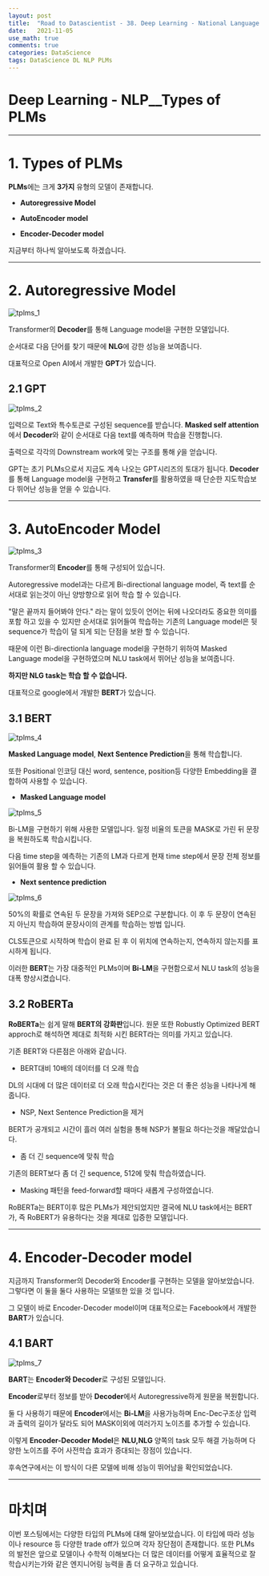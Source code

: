 ```yaml
---
layout: post
title:  "Road to Datascientist - 38. Deep Learning - National Language Processing - Types of PLMs"
date:   2021-11-05
use_math: true
comments: true
categories: DataScience 
tags: DataScience DL NLP PLMs
---
```

# Deep Learning - NLP__Types of PLMs

---

# 1. Types of PLMs

**PLMs**에는 크게 **3가지** 유형의 모델이 존재합니다.

* **Autoregressive Model**

* **AutoEncoder model**

* **Encoder-Decoder model**

지금부터 하나씩 알아보도록 하겠습니다.

---

# 2. Autoregressive Model

![tplms_1](/img/tplms_1.png)

Transformer의 **Decoder**를 통해 Language model을 구현한 모델입니다.

순서대로 다음 단어를 찾기 때문에 **NLG**에 강한 성능을 보여줍니다.

대표적으로 Open AI에서 개발한 **GPT**가 있습니다.

## 2.1 GPT

![tplms_2](/img/tplms_2.png)

입력으로 Text와 특수토큰로 구성된 sequence를 받습니다. **Masked self attention**에서 **Decoder**와 같이 순서대로 다음 text를 예측하며 학습을 진행합니다.

출력으로 각각의 Downstream work에 맞는 구조를 통해 $\hat y$을 얻습니다.

GPT는 초기 PLMs으로서 지금도 계속 나오는 GPT시리즈의 토대가 됩니다. **Decoder**를 통해 Language model을 구현하고 **Transfer**를 활용하였을 때 단순한 지도학습보다 뛰어난 성능을 얻을 수 있습니다.

---

# 3. AutoEncoder Model

![tplms_3](/img/tplms_3.png)

Transformer의 **Encoder**를 통해 구성되어 있습니다.

Autoregressive model과는 다르게 Bi-directional language model, 즉 text를 순서대로 읽는것이 아닌 양방향으로 읽어 학습 할 수 있습니다.

"말은 끝까지 들어봐야 안다." 라는 말이 있듯이 언어는 뒤에 나오더라도 중요한 의미를 포함 하고 있을 수 있지만 순서대로 읽어들여 학습하는 기존의 Language model은 뒷 sequence가 학습이 덜 되게 되는 단점을 보완 할 수 있습니다.

때문에 이런 Bi-directionla language model을 구현하기 위하여 Masked Language model을 구현하였으며 NLU task에서 뛰어난 성능을 보여줍니다.

**하지만 NLG task는 학습 할 수 없습니다.**

대표적으로 google에서 개발한 **BERT**가 있습니다.

## 3.1 BERT

![tplms_4](/img/tplms_4.png)

**Masked Language model**, **Next Sentence Prediction**을 통해 학습합니다.

또한 Positional 인코딩 대신 word, sentence, position등 다양한 Embedding을 결합하여 사용할 수 있습니다.

* **Masked Language model**

![tplms_5](/img/tplms_5.png)

Bi-LM을 구현하기 위해 사용한 모델입니다. 일정 비율의 토큰을 MASK로 가린 뒤 문장을 복원하도록 학습시킵니다.

다음 time step을 예측하는 기존의 LM과 다르게 현재 time step에서 문장 전체 정보를 읽어들여 활용 할 수 있습니다.

* **Next sentence prediction**

![tplms_6](/img/tplms_6.png)

50%의 확률로 연속된 두 문장을 가져와 SEP으로 구분합니다. 이 후 두 문장이 연속된지 아닌지 학습하여 문장사이의 관계를 학습하는 방법 입니다.

CLS토큰으로 시작하며 학습이 완료 된 후 이 위치에 연속하는지, 연속하지 않는지를 표시하게 됩니다.

이러한 **BERT**는 가장 대중적인 PLMs이며 **Bi-LM**을 구현함으로서 NLU task의 성능을 대폭 향상시켰습니다.

## 3.2 RoBERTa

**RoBERTa**는 쉽게 말해 **BERT의 강화판**입니다. 원문 또한 Robustly Optimized BERT approch로 해석하면 제대로 최적화 시킨 BERT라는 의미를 가지고 있습니다.

기존 BERT와 다른점은 아래와 같습니다.

* BERT대비 10배의 데이터를 더 오래 학습

DL의 시대에 더 많은 데이터로 더 오래 학습시킨다는 것은 더 좋은 성능을 나타나게 해줍니다.

* NSP, Next Sentence Prediction을 제거

BERT가 공개되고 시간이 흘러 여러 실험을 통해 NSP가 불필요 하다는것을 깨달았습니다.

* 좀 더 긴 sequence에 맞춰 학습

기존의 BERT보다 좀 더 긴 sequence, 512에 맞춰 학습하였습니다.

* Masking 패턴을 feed-forward할 때마다 새롭게 구성하였습니다.

RoBERTa는 BERT이후 많은 PLMs가 제안되었지만 결국에 NLU task에서는 BERT가, 즉 RoBERT가 유용하다는 것을 제대로 입증한 모델입니다.

---

# 4. Encoder-Decoder model

지금까지 Transformer의 Decoder와 Encoder를 구현하는 모델을 알아보았습니다. 그렇다면 이 둘을 둘다 사용하는 모델또한 있을 것 입니다.

그 모델이 바로 Encoder-Decoder model이며 대표적으로는 Facebook에서 개발한 **BART**가 있습니다.

## 4.1 BART

![tplms_7](/img/tplms_7.png)

**BART**는 **Encoder와 Decoder**로 구성된 모델입니다.

**Encoder**로부터 정보를 받아 **Decoder**에서 Autoregressive하게 원문을 복원합니다.

둘 다 사용하기 때문에 **Encoder**에서는 **Bi-LM**을 사용가능하며 Enc-Dec구조상 입력과 출력의 길이가 달라도 되어 MASK이외에 여러가지 노이즈를 추가할 수 있습니다.


이렇게 **Encoder-Decoder Model**은 **NLU,NLG** 양쪽의 task 모두 해결 가능하며 다양한 노이즈를 주어 사전학습 효과가 증대되는 장점이 있습니다.

후속연구에서는 이 방식이 다른 모델에 비해 성능이 뛰어남을 확인되었습니다.

---
# 마치며
이번 포스팅에서는 다양한 타입의 PLMs에 대해 알아보았습니다. 이 타입에 따라 성능이나 resource 등 다양한 trade off가 있으며 각자 장단점이 존재합니다. 또한 PLMs의 발전은 앞으로 모델이나 수학적 이해보다는 더 많은 데이터를 어떻게 효율적으로 잘 학습시키는가와 같은 엔지니어링 능력을 좀 더 요구하고 있습니다. 